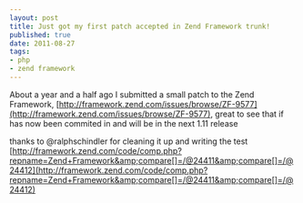```yaml
--- 
layout: post
title: Just got my first patch accepted in Zend Framework trunk!
published: true
date: 2011-08-27
tags: 
- php
- zend framework
---
```

About a year and a half ago I submitted a small patch to the Zend Framework, 
[http://framework.zend.com/issues/browse/ZF-9577](http://framework.zend.com/issues/browse/ZF-9577),
great to see that if has now been commited in and will be in the next 1.11 release

thanks to @ralphschindler for cleaning it up and writing the test [http://framework.zend.com/code/comp.php?repname=Zend+Framework&amp;compare[]=/@24411&amp;compare[]=/@24412](http://framework.zend.com/code/comp.php?repname=Zend+Framework&amp;compare[]=/@24411&amp;compare[]=/@24412)
